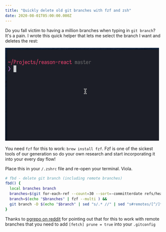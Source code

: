 ```yaml
---
title: "Quickly delete old git branches with fzf and zsh"
date: 2020-08-01T05:00:00.000Z
---
```


Do you fall victim to having a million branches when typing in `git branch`? It's a pain. I wrote this quick helper that lets me select the branch I want and deletes the rest:

![interactive branch delete](./fzf-delete-branch.gif)

You need `fzf` for this to work: `brew install fzf`. Fzf is one of the sickest tools of our generation so do your own research and start incorporating it into your every day flow!


Place this in your `/.zshrc` file and re-open your terminal. Viola.

```zsh
# fbd - delete git branch (including remote branches)
fbd() {
  local branches branch
  branches=$(git for-each-ref --count=30 --sort=-committerdate refs/heads/ --format="%(refname:short)") &&
  branch=$(echo "$branches" | fzf --multi ) &&
  git branch -D $(echo "$branch" | sed "s/.* //" | sed "s#remotes/[^/]*/##")
}
```

Thanks to [pgrepo on reddit](https://www.reddit.com/r/commandline/comments/i2229p/quickly_delete_old_git_branches_interactively/g02d8sn/) for pointing out that for this to work with remote branches that you need to add `[fetch] prune = true` into your `.gitconfig`
